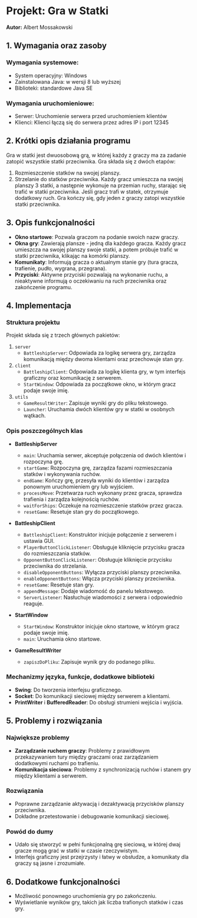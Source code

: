 # Projekt: Gra w Statki
**Autor:** Albert Mossakowski

## 1. Wymagania oraz zasoby

### Wymagania systemowe:
- System operacyjny: Windows
- Zainstalowana Java: w wersji 8 lub wyższej
- Biblioteki: standardowe Java SE

### Wymagania uruchomieniowe:
- Serwer: Uruchomienie serwera przed uruchomieniem klientów
- Klienci: Klienci łączą się do serwera przez adres IP i port 12345

## 2. Krótki opis działania programu
Gra w statki jest dwuosobową grą, w której każdy z graczy ma za zadanie zatopić wszystkie statki przeciwnika. Gra składa się z dwóch etapów:
1. Rozmieszczenie statków na swojej planszy.
2. Strzelanie do statków przeciwnika.
Każdy gracz umieszcza na swojej planszy 3 statki, a następnie wykonuje na przemian ruchy, starając się trafić w statki przeciwnika. Jeśli gracz trafi w statek, otrzymuje dodatkowy ruch. Gra kończy się, gdy jeden z graczy zatopi wszystkie statki przeciwnika.

## 3. Opis funkcjonalności
- **Okno startowe**: Pozwala graczom na podanie swoich nazw graczy.
- **Okna gry**: Zawierają plansze - jedną dla każdego gracza. Każdy gracz umieszcza na swojej planszy swoje statki, a potem próbuje trafić w statki przeciwnika, klikając na komórki planszy.
- **Komunikaty**: Informują gracza o aktualnym stanie gry (tura gracza, trafienie, pudło, wygrana, przegrana).
- **Przyciski**: Aktywne przyciski pozwalają na wykonanie ruchu, a nieaktywne informują o oczekiwaniu na ruch przeciwnika oraz zakończenie programu.

## 4. Implementacja
### Struktura projektu
Projekt składa się z trzech głównych pakietów:
1. `server`
   - `BattleshipServer`: Odpowiada za logikę serwera gry, zarządza komunikacją między dwoma klientami oraz przechowuje stan gry.
2. `client`
   - `BattleshipClient`: Odpowiada za logikę klienta gry, w tym interfejs graficzny oraz komunikację z serwerem.
   - `StartWindow`: Odpowiada za początkowe okno, w którym gracz podaje swoje imię.
3. `utils`
   - `GameResultWriter`: Zapisuje wyniki gry do pliku tekstowego.
   - `Launcher`: Uruchamia dwóch klientów gry w statki w osobnych wątkach.

### Opis poszczególnych klas
- **BattleshipServer**
  - `main`: Uruchamia serwer, akceptuje połączenia od dwóch klientów i rozpoczyna grę.
  - `startGame`: Rozpoczyna grę, zarządza fazami rozmieszczania statków i wykonywania ruchów.
  - `endGame`: Kończy grę, przesyła wyniki do klientów i zarządza ponownym uruchomieniem gry lub wyjściem.
  - `processMove`: Przetwarza ruch wykonany przez gracza, sprawdza trafienia i zarządza kolejnością ruchów.
  - `waitForShips`: Oczekuje na rozmieszczenie statków przez gracza.
  - `resetGame`: Resetuje stan gry do początkowego.

- **BattleshipClient**
  - `BattleshipClient`: Konstruktor inicjuje połączenie z serwerem i ustawia GUI.
  - `PlayerButtonClickListener`: Obsługuje kliknięcie przycisku gracza do rozmieszczania statków.
  - `OpponentButtonClickListener`: Obsługuje kliknięcie przycisku przeciwnika do strzelania.
  - `disableOpponentButtons`: Wyłącza przyciski planszy przeciwnika.
  - `enableOpponentButtons`: Włącza przyciski planszy przeciwnika.
  - `resetGame`: Resetuje stan gry.
  - `appendMessage`: Dodaje wiadomość do panelu tekstowego.
  - `ServerListener`: Nasłuchuje wiadomości z serwera i odpowiednio reaguje.

- **StartWindow**
  - `StartWindow`: Konstruktor inicjuje okno startowe, w którym gracz podaje swoje imię.
  - `main`: Uruchamia okno startowe.

- **GameResultWriter**
  - `zapiszDoPliku`: Zapisuje wynik gry do podanego pliku.

### Mechanizmy języka, funkcje, dodatkowe biblioteki
- **Swing**: Do tworzenia interfejsu graficznego.
- **Socket**: Do komunikacji sieciowej między serwerem a klientami.
- **PrintWriter** i **BufferedReader**: Do obsługi strumieni wejścia i wyjścia.

## 5. Problemy i rozwiązania
### Największe problemy
- **Zarządzanie ruchem graczy**: Problemy z prawidłowym przekazywaniem tury między graczami oraz zarządzaniem dodatkowymi ruchami po trafieniu.
- **Komunikacja sieciowa**: Problemy z synchronizacją ruchów i stanem gry między klientami a serwerem.

### Rozwiązania
- Poprawne zarządzanie aktywacją i dezaktywacją przycisków planszy przeciwnika.
- Dokładne przetestowanie i debugowanie komunikacji sieciowej.

### Powód do dumy
- Udało się stworzyć w pełni funkcjonalną grę sieciową, w której dwaj gracze mogą grać w statki w czasie rzeczywistym.
- Interfejs graficzny jest przejrzysty i łatwy w obsłudze, a komunikaty dla graczy są jasne i zrozumiałe.

## 6. Dodatkowe funkcjonalności
- Możliwość ponownego uruchomienia gry po zakończeniu.
- Wyświetlanie wyników gry, takich jak liczba trafionych statków i czas gry.
